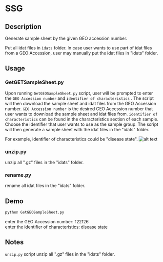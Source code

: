 # SSG

## Description

Generate sample sheet by the given GEO accession number.

Put all idat files in `idats` folder. In case user wants to use part of idat files from a GEO Accession, user may manually put the idat files in "idats" folder.

## Usage
### GetGETSampleSheet.py

Upon running `GetGEOSampleSheet.py` script, user will be prompted to enter the `GEO Accession number` and `identifier of characteristics` . The script will then download the sample sheet and idat files from the GEO Accession number. `GEO Accession number` is the desired GEO Accession number that user wants to download the sample sheet and idat files from. `identifier of characteristics` can be found in the characteristics section of each sample. Choose the identifier that user wants to use as the sample group. The script will then generate a sample sheet with the idat files in the "idats" folder.


For example, identifier of characteristics could be "disease state".
![alt text](images/image.png)

### unzip.py
unzip all ".gz" files in the "idats" folder.

### rename.py
rename all idat files in the "idats" folder. 

## Demo
    
```bash 
python GetGEOSampleSheet.py
```
enter the GEO Accession number: 122126 <br>
enter the identifier of characteristics: disease state

## Notes

`unzip.py` script unzip all ".gz" files in the "idats" folder.
 
